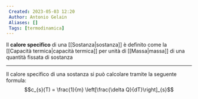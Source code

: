 ```yaml
---
 Created: 2023-05-03 12:20
 Author: Antonio Gelain
 Aliases: []
 Tags: [termodinamica]
---
```


Il **calore specifico** di una [[Sostanza|sostanza]] è definito come la [[Capacità termica|capacità termica]] per unità di [[Massa|massa]] di una quantità fissata di sostanza

---

Il calore specifico di una sostanza si può calcolare tramite la seguente formula:
$$c_{s}(T) = \frac{1}{m} \left[\frac{\delta Q}{dT}\right]_{s}$$